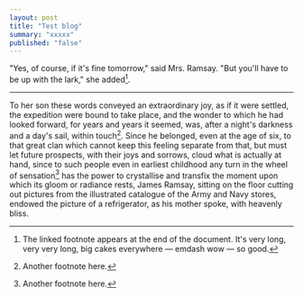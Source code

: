```yaml
---
layout: post
title: "Test blog"
summary: "xxxxx"
published: "false"
---
```


"Yes, of course, if it's fine tomorrow," said Mrs. Ramsay. "But you'll
have to be up with the lark," she added[^1].

---

To her son these words conveyed an extraordinary joy, as if it were
settled, the expedition were bound to take place, and the wonder to which
he had looked forward, for years and years it seemed, was, after a night's
darkness and a day's sail, within touch[^2]. Since he belonged, even at the
age of six, to that great clan which cannot keep this feeling separate
from that, but must let future prospects, with their joys and sorrows,
cloud what is actually at hand, since to such people even in earliest
childhood any turn in the wheel of sensation[^3] has the power to crystallise
and transfix the moment upon which its gloom or radiance rests, James
Ramsay, sitting on the floor cutting out pictures from the illustrated
catalogue of the Army and Navy stores, endowed the picture of a
refrigerator, as his mother spoke, with heavenly bliss.


[^1]: The linked footnote appears at the end of the document. It's very long, very very long, big cakes everywhere — emdash wow — so good.
[^2]: Another footnote here.
[^3]: Another footnote here.
